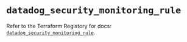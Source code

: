 # `datadog_security_monitoring_rule`

Refer to the Terraform Registory for docs: [`datadog_security_monitoring_rule`](https://www.terraform.io/docs/providers/datadog/r/security_monitoring_rule).
